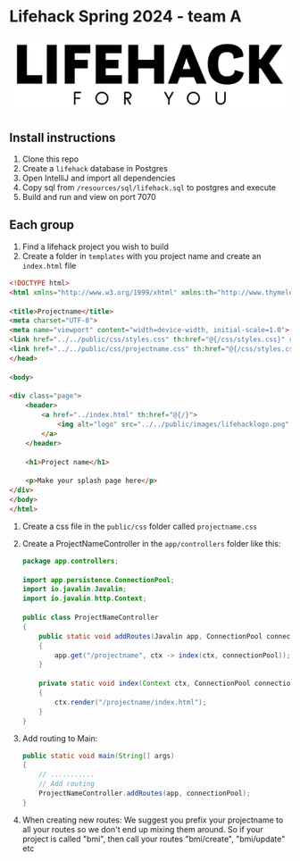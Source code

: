 # Lifehack Spring 2024 - team A

![Lifehack](src/main/resources/public/images/lifehacklogo.png)

## Install instructions

1. Clone this repo
2. Create a `lifehack` database in Postgres
3. Open IntelliJ and import all dependencies
4. Copy sql from `/resources/sql/lifehack.sql` to postgres and execute
5. Build and run and view on port 7070

## Each group

1. Find a lifehack project you wish to build
2. Create a folder in `templates` with you project name and create an `index.html` file
```html
<!DOCTYPE html>
<html xmlns="http://www.w3.org/1999/xhtml" xmlns:th="http://www.thymeleaf.org">

<title>Projectname</title>
<meta charset="UTF-8">
<meta name="viewport" content="width=device-width, initial-scale=1.0">
<link href="../../public/css/styles.css" th:href="@{/css/styles.css}" rel="stylesheet"/>
<link href="../../public/css/projectname.css" th:href="@{/css/styles.css}" rel="stylesheet"/>
</head>

<body>

<div class="page">
    <header>
        <a href="../index.html" th:href="@{/}">
            <img alt="logo" src="../../public/images/lifehacklogo.png" th:src="@{/images/lifehacklogo.png}"/>
        </a>
    </header>

    <h1>Project name</h1>

    <p>Make your splash page here</p>
</div>
</body>
</html>
```

1. Create a css file in the `public/css` folder called `projectname.css`

2. Create a ProjectNameController in the `app/controllers` folder like this:

    ```java
    package app.controllers;
    
    import app.persistence.ConnectionPool;
    import io.javalin.Javalin;
    import io.javalin.http.Context;
    
    public class ProjectNameController
    {
        public static void addRoutes(Javalin app, ConnectionPool connectionPool)
        {
            app.get("/projectname", ctx -> index(ctx, connectionPool));
        }
    
        private static void index(Context ctx, ConnectionPool connectionPool)
        {
            ctx.render("/projectname/index.html");
        }
    }
    ```
   
3. Add routing to Main:

    ```java
   public static void main(String[] args)
   {
        // ...........
        // Add routing
        ProjectNameController.addRoutes(app, connectionPool);
    }
    ```
   
4. When creating new routes: We suggest you prefix your projectname to all your routes so we don't end up mixing them around. 
So if your project is called "bmi", then call your routes "bmi/create", "bmi/update" etc